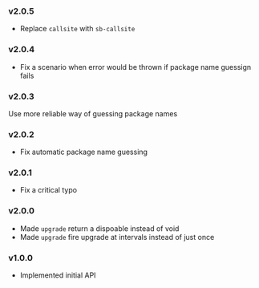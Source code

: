 ### v2.0.5

* Replace `callsite` with `sb-callsite`

### v2.0.4

* Fix a scenario when error would be thrown if package name guessign fails

### v2.0.3

Use more reliable way of guessing package names

### v2.0.2

* Fix automatic package name guessing

### v2.0.1

* Fix a critical typo

### v2.0.0

* Made `upgrade` return a dispoable instead of void
* Made `upgrade` fire upgrade at intervals instead of just once

### v1.0.0

* Implemented initial API
